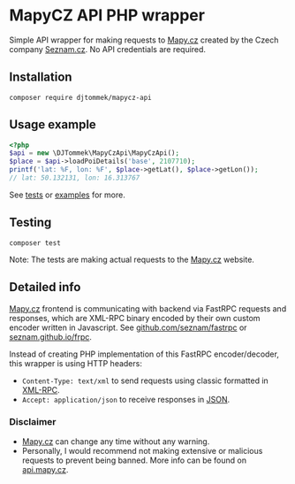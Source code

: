 # MapyCZ API PHP wrapper

Simple API wrapper for making requests to [Mapy.cz](https://mapy.cz/) created by the Czech company [Seznam.cz](https://seznam.cz/). No API credentials are required.

## Installation
```
composer require djtommek/mapycz-api
```

## Usage example
```php
<?php
$api = new \DJTommek\MapyCzApi\MapyCzApi();
$place = $api->loadPoiDetails('base', 2107710);
printf('lat: %F, lon: %F', $place->getLat(), $place->getLon());
// lat: 50.132131, lon: 16.313767
```

See [tests](tests/MapyCzApiTest.php) or [examples](examples/) for more.

## Testing
```
composer test
```
Note: The tests are making actual requests to the [Mapy.cz](https://mapy.cz/) website.

## Detailed info
[Mapy.cz](https://mapy.cz/) frontend is communicating with backend via FastRPC requests and responses, which are XML-RPC binary encoded by their own custom encoder written in Javascript. See [github.com/seznam/fastrpc](https://github.com/seznam/fastrpc) or [seznam.github.io/frpc](https://seznam.github.io/frpc/).

Instead of creating PHP implementation of this FastRPC encoder/decoder, this wrapper is using HTTP headers:
- `Content-Type: text/xml` to send requests using classic formatted in [XML-RPC](https://wikipedia.org/wiki/XML-RPC).
- `Accept: application/json` to receive responses in [JSON](https://wikipedia.org/wiki/JSON).

### Disclaimer
- [Mapy.cz](https://mapy.cz/) can change any time without any warning.
- Personally, I would recommend not making extensive or malicious requests to prevent being banned. More info can be found on [api.mapy.cz](https://api.mapy.cz/).
